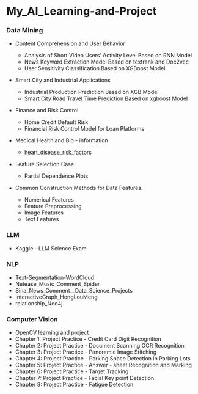 # My_AI_Learning-and-Project

### Data Mining
- Content Comprehension and User Behavior
  - Analysis of Short Video Users’ Activity Level Based on RNN Model
  - News Keyword Extraction Model Based on textrank and Doc2vec
  - User Sensitivity Classification Based on XGBoost Model

- Smart City and Industrial Applications
  - Industrial Production Prediction Based on XGB Model
  - Smart City Road Travel Time Prediction Based on xgboost Model
- Finance and Risk Control
  - Home Credit Default Risk
  - Financial Risk Control Model for Loan Platforms
- Medical Health and Bio - information
  - heart_disease_risk_factors
- Feature Selection Case
  - Partial Dependence Plots
- Common Construction Methods for Data Features.
  - Numerical Features
  - Feature Preprocessing
  - Image Features
  - Text Features

### LLM
- Kaggle - LLM Science Exam
### NLP
- Text-Segmentation-WordCloud
- Netease_Music_Comment_Spider
- Sina_News_Comment__Data_Science_Projects
- InteractiveGraph_HongLouMeng
- relationship_Neo4j

### Computer Vision
- OpenCV learning and project
 - Chapter 1: Project Practice - Credit Card Digit Recognition
 - Chapter 2: Project Practice - Document Scanning OCR Recognition
 - Chapter 3: Project Practice - Panoramic Image Stitching
 - Chapter 4: Project Practice - Parking Space Detection in Parking Lots
 - Chapter 5: Project Practice - Answer - sheet Recognition and Marking
 - Chapter 6: Project Practice - Target Tracking
 - Chapter 7: Project Practice - Facial Key point Detection
 - Chapter 8: Project Practice - Fatigue Detection
